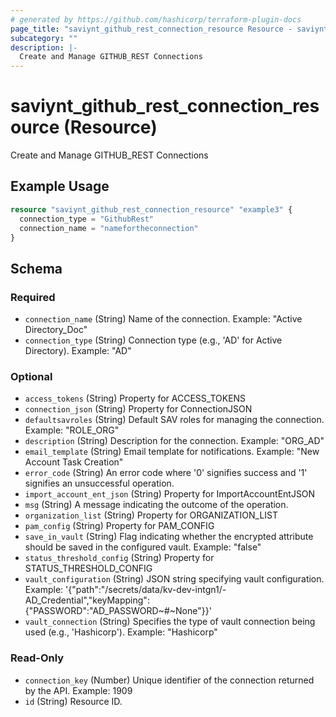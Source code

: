 ```yaml
---
# generated by https://github.com/hashicorp/terraform-plugin-docs
page_title: "saviynt_github_rest_connection_resource Resource - saviynt"
subcategory: ""
description: |-
  Create and Manage GITHUB_REST Connections
---
```


# saviynt_github_rest_connection_resource (Resource)

Create and Manage GITHUB_REST Connections

## Example Usage

```terraform
resource "saviynt_github_rest_connection_resource" "example3" {
  connection_type = "GithubRest"
  connection_name = "namefortheconnection"
}
```

<!-- schema generated by tfplugindocs -->
## Schema

### Required

- `connection_name` (String) Name of the connection. Example: "Active Directory_Doc"
- `connection_type` (String) Connection type (e.g., 'AD' for Active Directory). Example: "AD"

### Optional

- `access_tokens` (String) Property for ACCESS_TOKENS
- `connection_json` (String) Property for ConnectionJSON
- `defaultsavroles` (String) Default SAV roles for managing the connection. Example: "ROLE_ORG"
- `description` (String) Description for the connection. Example: "ORG_AD"
- `email_template` (String) Email template for notifications. Example: "New Account Task Creation"
- `error_code` (String) An error code where '0' signifies success and '1' signifies an unsuccessful operation.
- `import_account_ent_json` (String) Property for ImportAccountEntJSON
- `msg` (String) A message indicating the outcome of the operation.
- `organization_list` (String) Property for ORGANIZATION_LIST
- `pam_config` (String) Property for PAM_CONFIG
- `save_in_vault` (String) Flag indicating whether the encrypted attribute should be saved in the configured vault. Example: "false"
- `status_threshold_config` (String) Property for STATUS_THRESHOLD_CONFIG
- `vault_configuration` (String) JSON string specifying vault configuration. Example: '{"path":"/secrets/data/kv-dev-intgn1/-AD_Credential","keyMapping":{"PASSWORD":"AD_PASSWORD~#~None"}}'
- `vault_connection` (String) Specifies the type of vault connection being used (e.g., 'Hashicorp'). Example: "Hashicorp"

### Read-Only

- `connection_key` (Number) Unique identifier of the connection returned by the API. Example: 1909
- `id` (String) Resource ID.
